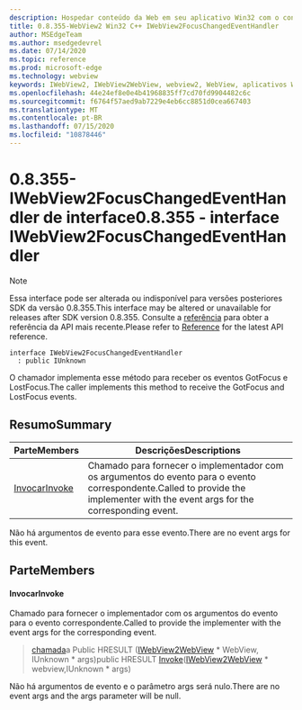 ```yaml
---
description: Hospedar conteúdo da Web em seu aplicativo Win32 com o controle WebView2 do Microsoft Edge
title: 0.8.355-WebView2 Win32 C++ IWebView2FocusChangedEventHandler
author: MSEdgeTeam
ms.author: msedgedevrel
ms.date: 07/14/2020
ms.topic: reference
ms.prod: microsoft-edge
ms.technology: webview
keywords: IWebView2, IWebView2WebView, webview2, WebView, aplicativos Win32, Win32, Edge
ms.openlocfilehash: 44e24ef8e0e4b41968835ff7cd70fd9904482c6c
ms.sourcegitcommit: f6764f57aed9ab7229e4eb6cc8851d0cea667403
ms.translationtype: MT
ms.contentlocale: pt-BR
ms.lasthandoff: 07/15/2020
ms.locfileid: "10878446"
---
```

# <span data-ttu-id="aaf3b-104">0.8.355-IWebView2FocusChangedEventHandler de interface</span><span class="sxs-lookup"><span data-stu-id="aaf3b-104">0.8.355 - interface IWebView2FocusChangedEventHandler</span></span> 

> [!NOTE]
> <span data-ttu-id="aaf3b-105">Essa interface pode ser alterada ou indisponível para versões posteriores SDK da versão 0.8.355.</span><span class="sxs-lookup"><span data-stu-id="aaf3b-105">This interface may be altered or unavailable for releases after SDK version 0.8.355.</span></span> <span data-ttu-id="aaf3b-106">Consulte a [referência](../../../webview2-api-reference.md) para obter a referência da API mais recente.</span><span class="sxs-lookup"><span data-stu-id="aaf3b-106">Please refer to [Reference](../../../webview2-api-reference.md) for the latest API reference.</span></span>

```
interface IWebView2FocusChangedEventHandler
  : public IUnknown
```

<span data-ttu-id="aaf3b-107">O chamador implementa esse método para receber os eventos GotFocus e LostFocus.</span><span class="sxs-lookup"><span data-stu-id="aaf3b-107">The caller implements this method to receive the GotFocus and LostFocus events.</span></span>

## <span data-ttu-id="aaf3b-108">Resumo</span><span class="sxs-lookup"><span data-stu-id="aaf3b-108">Summary</span></span>

 <span data-ttu-id="aaf3b-109">Parte</span><span class="sxs-lookup"><span data-stu-id="aaf3b-109">Members</span></span>                        | <span data-ttu-id="aaf3b-110">Descrições</span><span class="sxs-lookup"><span data-stu-id="aaf3b-110">Descriptions</span></span>
--------------------------------|---------------------------------------------
[<span data-ttu-id="aaf3b-111">Invocar</span><span class="sxs-lookup"><span data-stu-id="aaf3b-111">Invoke</span></span>](#invoke) | <span data-ttu-id="aaf3b-112">Chamado para fornecer o implementador com os argumentos do evento para o evento correspondente.</span><span class="sxs-lookup"><span data-stu-id="aaf3b-112">Called to provide the implementer with the event args for the corresponding event.</span></span>

<span data-ttu-id="aaf3b-113">Não há argumentos de evento para esse evento.</span><span class="sxs-lookup"><span data-stu-id="aaf3b-113">There are no event args for this event.</span></span>

## <span data-ttu-id="aaf3b-114">Parte</span><span class="sxs-lookup"><span data-stu-id="aaf3b-114">Members</span></span>

#### <span data-ttu-id="aaf3b-115">Invocar</span><span class="sxs-lookup"><span data-stu-id="aaf3b-115">Invoke</span></span> 

<span data-ttu-id="aaf3b-116">Chamado para fornecer o implementador com os argumentos do evento para o evento correspondente.</span><span class="sxs-lookup"><span data-stu-id="aaf3b-116">Called to provide the implementer with the event args for the corresponding event.</span></span>

> <span data-ttu-id="aaf3b-117">[chamada](#invoke)a Public HRESULT ([IWebView2WebView](IWebView2WebView.md) \* WebView, IUnknown \* args)</span><span class="sxs-lookup"><span data-stu-id="aaf3b-117">public HRESULT [Invoke](#invoke)([IWebView2WebView](IWebView2WebView.md) \* webview,IUnknown \* args)</span></span>

<span data-ttu-id="aaf3b-118">Não há argumentos de evento e o parâmetro args será nulo.</span><span class="sxs-lookup"><span data-stu-id="aaf3b-118">There are no event args and the args parameter will be null.</span></span>

